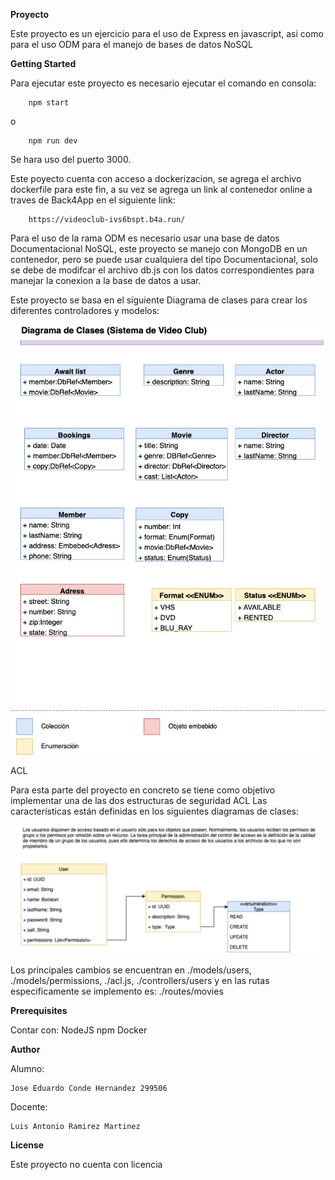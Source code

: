 **Proyecto**

Este proyecto es un ejercicio para el uso de Express en javascript, asi como para el uso
ODM para el manejo de bases de datos NoSQL

**Getting Started**

Para ejecutar este proyecto es necesario ejecutar el comando en consola:

        npm start
o

        npm run dev

Se hara uso del puerto 3000.

Este poyecto cuenta con acceso a dockerizacion, se agrega el archivo dockerfile para este fin, a su vez se agrega un link al contenedor online a traves de Back4App en el siguiente link:

        https://videoclub-ivs6bspt.b4a.run/

Para el uso de la rama ODM es necesario usar una base de datos Documentacional NoSQL, este proyecto se manejo con MongoDB en un contenedor, pero se puede usar cualquiera del tipo Documentacional, solo se debe de modifcar el archivo db.js con los datos correspondientes para manejar la conexion a la base de datos a usar.

Este proyecto se basa en el siguiente Diagrama de clases para crear los diferentes controladores y modelos:

![Diagrama de Clases](resources/Diagramadeclases.png)

ACL

Para esta parte del proyecto en concreto se tiene como objetivo implementar una de las dos estructuras de seguridad ACL
Las características están definidas en los siguientes diagramas de clases:

![Diagrama de Clases](resources/Diagramadeclases2.png)

Los principales cambios se encuentran en ./models/users, ./models/permissions, ./acl.js, ./controllers/users y en las rutas especificamente se implemento es: ./routes/movies
    
**Prerequisites**

Contar con:
    NodeJS
    npm
    Docker

**Author**

Alumno:

    Jose Eduardo Conde Hernandez 299506

Docente:

    Luis Antonio Ramirez Martinez
**License**

Este proyecto no cuenta con licencia
